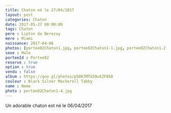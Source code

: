```yaml
---
title: Chaton né le 27/04/2017
layout: post
categories: Chaton
date: 2017-05-27 08:00:00
tags: Chaton
pere : Lipton de Berezay
mere : Miami
naissance: 2017-04-06
photos: [portee02Chaton1.jpg, portee02Chaton1-1.jpg, portee02Chaton1-2.jpg, portee02Chaton1-3.jpg, portee02Chaton1-4.jpg]
sexe : Male
porteeId : Portee02
reserve : true
option : true
vendu : false
album : https://goo.gl/photos/p58K7MTk59v6ZF8b8
couleur : Black Silver Mackerell Tabby
name : Nemo
photo : portee02Chaton1-4.jpg
---
```


Un adorable chaton est né le 06/04/2017
